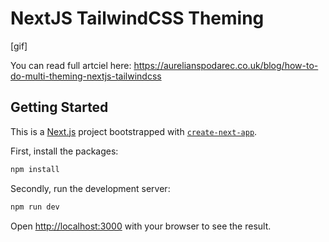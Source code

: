 # NextJS TailwindCSS Theming

[gif]


You can read full artciel here: https://aurelianspodarec.co.uk/blog/how-to-do-multi-theming-nextjs-tailwindcss


## Getting Started

This is a [Next.js](https://nextjs.org) project bootstrapped with [`create-next-app`](https://nextjs.org/docs/app/api-reference/cli/create-next-app).

First, install the packages:  

```bash
npm install
```

Secondly, run the development server:

```bash
npm run dev
```

Open [http://localhost:3000](http://localhost:3000) with your browser to see the result.
